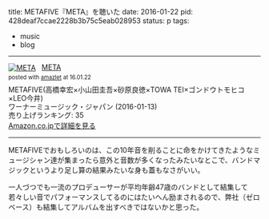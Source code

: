 title: METAFIVE『META』を聴いた
date: 2016-01-22
pid: 428deaf7ccae2228b3b75c5eab028953
status: p
tags:
- music
- blog
---

<div class="amazlet-box" style="margin-bottom:0px;"><div class="amazlet-image" style="float:left;margin:0px 12px 1px 0px;"><a href="http://www.amazon.co.jp/exec/obidos/ASIN/B017DL0HM4/dotimpact-22/ref=nosim/" name="amazletlink" target="_blank"><img src="http://ecx.images-amazon.com/images/I/51Ru5wnoHZL._SL160_.jpg" alt="META" style="border: none;" /></a></div><div class="amazlet-info" style="line-height:120%; margin-bottom: 10px"><div class="amazlet-name" style="margin-bottom:10px;line-height:120%"><a href="http://www.amazon.co.jp/exec/obidos/ASIN/B017DL0HM4/dotimpact-22/ref=nosim/" name="amazletlink" target="_blank">META</a><div class="amazlet-powered-date" style="font-size:80%;margin-top:5px;line-height:120%">posted with <a href="http://www.amazlet.com/" title="amazlet" target="_blank">amazlet</a> at 16.01.22</div></div><div class="amazlet-detail">METAFIVE(高橋幸宏×小山田圭吾×砂原良徳×TOWA TEI×ゴンドウトモヒコ×LEO今井) <br />ワーナーミュージック・ジャパン (2016-01-13)<br />売り上げランキング: 35<br /></div><div class="amazlet-sub-info" style="float: left;"><div class="amazlet-link" style="margin-top: 5px"><a href="http://www.amazon.co.jp/exec/obidos/ASIN/B017DL0HM4/dotimpact-22/ref=nosim/" name="amazletlink" target="_blank">Amazon.co.jpで詳細を見る</a></div></div></div><div class="amazlet-footer" style="clear: left"></div></div>

---- 

METAFIVEでおもしろいのは、この10年音を削ることに命をかけてきたようなミュージシャン達が集まったら意外と音数が多くなったみたいなとこで、バンドマジックというより足し算の結果みたいな身も蓋もなさがいい。

一人づつでも一流のプロデューサーが平均年齢47歳のバンドとして結集して若々しい音でパフォーマンスしてるのにはたいへん励まされるので、弊社（ゼロベース）も結集してアルバムを出すべきではないかと思った。
